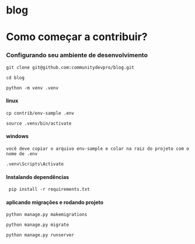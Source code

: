 # blog
# Como começar a contribuir?

### Configurando seu ambiente de desenvolvimento
    

``git clone git@github.com:communitydevpro/blog.git``

``cd blog``

``python -m venv .venv``
 #### linux
 
 ``cp contrib/env-sample .env``
    
``source .venv/bin/activate``

#### windows

`` você deve copiar o arquivo env-sample e colar na raiz do projeto com o nome de .env ``

``.venv\Scripts\Activate ``

#### Instalando dependências

`` pip install -r requirements.txt``

#### aplicando migrações e rodando projeto

``python manage.py makemigrations``

``python manage.py migrate``

``python manage.py runserver``
